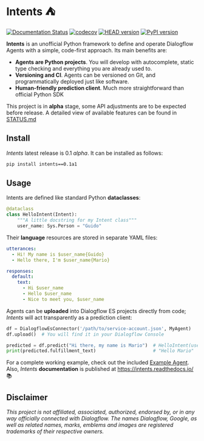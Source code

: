 # Intents ⛺

[![Documentation Status](https://readthedocs.org/projects/intents/badge/?version=latest)](https://intents.readthedocs.io/en/latest/?badge=latest)
[![codecov](https://codecov.io/gh/dariowho/intents/branch/master/graph/badge.svg?token=XAVLW70J8S)](https://codecov.io/gh/dariowho/intents)
[![HEAD version](https://badgen.net/badge/head/v0.1a1/blue)](https://badgen.net/badge/head/v0.1a1/blue)
[![PyPI version](https://badge.fury.io/py/intents.svg)](https://badge.fury.io/py/intents)

**Intents** is an unofficial Python framework to define and operate Dialogflow Agents with a simple,
code-first approach. Its main benefits are:

* **Agents are Python projects**. You will develop with autocomplete, static type checking
  and everything you are already used to.
* **Versioning and CI**. Agents can be versioned on Git, and programmatically
  deployed just like software.
* **Human-friendly prediction client**. Much more straightforward than official
  Python SDK

This project is in **alpha** stage, some API adjustments are to be expected before
release. A detailed view of available features can be found in [STATUS.md](STATUS.md)

## Install

*Intents* latest release is 0.1 *alpha*. It can be installed as follows:

```sh
pip install intents==0.1a1
```

## Usage

Intents are defined like standard Python **dataclasses**:

```python
@dataclass
class HelloIntent(Intent):
    """A little docstring for my Intent class"""
    user_name: Sys.Person = "Guido"
```

Their **language** resources are stored in separate YAML files:

```yaml
utterances:
  - Hi! My name is $user_name{Guido}
  - Hello there, I'm $user_name{Mario}

responses:
  default:
    text:
      - Hi $user_name
      - Hello $user_name
      - Nice to meet you, $user_name
```

Agents can be **uploaded** into Dialogflow ES projects directly from code; *Intents* will act transparently as a prediction client:

```python
df = DialogflowEsConnector('/path/to/service-account.json', MyAgent)
df.upload()  # You will find it in your Dialogflow Console

predicted = df.predict("Hi there, my name is Mario")  # HelloIntent(user_name="Mario")
print(predicted.fulfillment_text)                     # "Hello Mario"
```

For a complete working example, check out the included [Example Agent](example_agent/). Also, *Intents* **documentation** is published at https://intents.readthedocs.io/ 📚

## Disclaimer

*This project is not affiliated, associated, authorized, endorsed by, or in any way officially connected with Dialogflow. The names Dialogflow, Google, as well as related names, marks, emblems and images are registered trademarks of their respective owners.*
